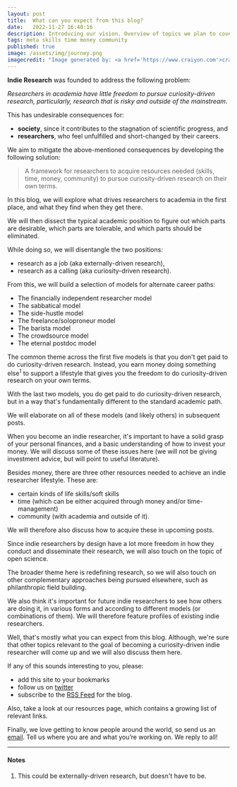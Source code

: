 ```yaml
---
layout: post
title:  What can you expect from this blog?
date:   2022-11-27 16:40:16
description: Introducing our vision. Overview of topics we plan to cover.
tags: meta skills time money community
published: true
image: /assets/img/journey.png
imagecredit: "Image generated by: <a href='https://www.craiyon.com'>craiyon.com</a>"
---
```


**Indie Research** was founded to address the following problem:

*Researchers in academia have little freedom to pursue curiosity-driven research, particularly, research that is risky and outside of the mainstream.*

This has undesirable consequences for:
- **society**, since it contributes to the stagnation of scientific progress, and
- **researchers**, who feel unfulfilled and short-changed by their careers.

We aim to mitigate the above-mentioned consequences by developing the following solution:
> A framework for researchers to acquire resources needed (skills, time, money, community) to pursue curiosity-driven research on their own terms.

In this blog, we will explore what drives researchers to academia in the first place, and what they find when they get there.

We will then dissect the typical academic position to figure out which parts are desirable, which parts are tolerable, and which parts should be eliminated.

While doing so, we will disentangle the two positions:
- research as a job (aka externally-driven research),
- research as a calling (aka curiosity-driven research).

From this, we will build a selection of models for alternate career paths:
- The financially independent researcher model
- The sabbatical model
- The side-hustle model
- The freelance/soloproneur model
- The barista model
- The crowdsource model
- The eternal postdoc model

The common theme across the first five models is that you don't get paid to do curiosity-driven research. Instead, you earn money doing something else<sup>1</sup> to support a lifestyle that gives you the freedom to do curiosity-driven research on your own terms.

With the last two models, you do get paid to do curiosity-driven research, but in a way that's fundamentally different to the standard academic path.

We will elaborate on all of these models (and likely others) in subsequent posts.

When you become an indie researcher, it's important to have a solid grasp of your personal finances, and a basic understanding of how to invest your money. We will discuss some of these issues here (we will not be giving investment advice, but will point to useful literature).

Besides money, there are three other resources needed to achieve an indie researcher lifestyle. These are:
- certain kinds of life skills/soft skills
- time (which can be either acquired through money and/or time-management)
- community (with academia and outside of it).

We will therefore also discuss how to acquire these in upcoming posts.

Since indie researchers by design have a lot more freedom in how they conduct and disseminate their research, we will also touch on the topic of open science.

The broader theme here is redefining research, so we will also  touch on other complementary approaches being pursued elsewhere, such as philanthropic field building.

We also think it's important for future indie researchers to see how others are doing it, in various forms and according to different models (or combinations of them). We will therefore feature profiles of existing indie researchers.

Well, that's mostly what you can expect from this blog. Although, we're sure that other topics relevant to the goal of becoming a curiosity-driven indie researcher will come up and we will also discuss them here.   

If any of this sounds interesting to you, please:
- add this site to your bookmarks
- follow us on [twitter](https://twitter.com/_IndieResearch_)
- subscribe to the [RSS Feed](https://indieresearch.github.io/feed.xml) for the blog.

Also, take a look at our resources page, which contains a growing list of relevant links.

Finally, we love getting to know people around the world, so send us an [email](mailto:indieresearchblog@gmail.com). Tell us where you are and what you’re working on. We reply to all!

---
#### Notes
1. This could be externally-driven research, but doesn't have to be.
